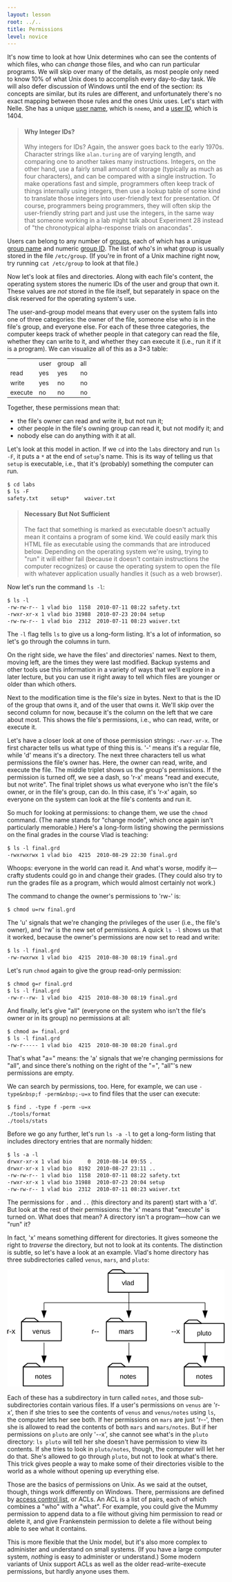 ```yaml
---
layout: lesson
root: ../..
title: Permissions
level: novice
---
```

It's now time to look at how Unix determines who can see the contents of which files,
who can *change* those files,
and who can run particular programs.
We will skip over many of the details,
as most people only need to know 10% of what Unix does
to accomplish every day-to-day task.
We will also defer discussion of Windows until the end of the section:
its concepts are similar,
but its rules are different,
and unfortunately there's no exact mapping between those rules and the ones Unix uses.
Let's start with Nelle.
She has a unique [user name](../gloss.html#user-name),
which is `nnemo`,
and a [user ID](../gloss.html#user-id),
which is 1404.

> #### Why Integer IDs?
>
> Why integers for IDs?
> Again, the answer goes back to the early 1970s.
> Character strings like `alan.turing` are of varying length,
> and comparing one to another takes many instructions.
> Integers,
> on the other hand,
> use a fairly small amount of storage (typically as much as four characters),
> and can be compared with a single instruction.
> To make operations fast and simple,
> programmers often keep track of things internally using integers,
> then use a lookup table of some kind
> to translate those integers into user-friendly text for presentation.
> Of course,
> programmers being programmers,
> they will often skip the user-friendly string part
> and just use the integers,
> in the same way that someone working in a lab might talk about Experiment 28
> instead of "the chronotypical alpha-response trials on anacondas".

Users can belong to any number of [groups](../gloss.html#user-group),
each of which has a unique [group name](../gloss.html#user-group-name)
and numeric [group ID](../gloss.html#user-group-id).
The list of who's in what group is usually stored in the file `/etc/group`.
(If you're in front of a Unix machine right now,
try running `cat /etc/group` to look at that file.)

Now let's look at files and directories.
Along with each file's content,
the operating system stores the numeric IDs of the user and group that own it.
These values are *not* stored in the file itself,
but separately in space on the disk reserved for the operating system's use.

The user-and-group model means that
every user on the system falls into one of three categories:
the owner of the file,
someone else who is in the file's group,
and everyone else.
For each of these three categories,
the computer keeps track of
whether people in that category can read the file,
whether they can write to it,
and whether they can execute it
(i.e., run it if it is a program).
We can visualize all of this as a 3&times;3 table:

<table>
<tr><td></td><td>user</td><td>group</td><td>all</td></tr>
<tr><td>read</td><td>yes</td><td>yes</td><td>no</td></tr>
<tr><td>write</td><td>yes</td><td>no</td><td>no</td></tr>
<tr><td>execute</td><td>no</td><td>no</td><td>no</td></tr>
</table>

Together, these permissions mean that:

*   the file's owner can read and write it, but not run it;
*   other people in the file's owning group can read it, but not modify it; and
*   nobody else can do anything with it at all.

Let's look at this model in action.
If we `cd` into the `labs` directory and run `ls -F`,
it puts a `*` at the end of `setup`'s name.
This is its way of telling us that `setup` is executable,
i.e.,
that it's (probably) something the computer can run.

~~~
$ cd labs
$ ls -F
safety.txt    setup*     waiver.txt
~~~

> #### Necessary But Not Sufficient
> 
> The fact that something is marked as executable
> doesn't actually mean it contains a program of some kind.
> We could easily mark this HTML file as executable
> using the commands that are introduced below.
> Depending on the operating system we're using,
> trying to "run" it will either fail
> (because it doesn't contain instructions the computer recognizes)
> or cause the operating system to open the file
> with whatever application usually handles it
> (such as a web browser).

Now let's run the command `ls -l`:

~~~
$ ls -l
-rw-rw-r-- 1 vlad bio  1158  2010-07-11 08:22 safety.txt
-rwxr-xr-x 1 vlad bio 31988  2010-07-23 20:04 setup
-rw-rw-r-- 1 vlad bio  2312  2010-07-11 08:23 waiver.txt
~~~

The `-l` flag tells `ls` to give us a long-form listing.
It's a lot of information, so let's go through the columns in turn.

On the right side, we have the files' and directories' names.
Next to them,
moving left,
are the times they were last modified.
Backup systems and other tools use this information in a variety of ways that we'll explore in a later lecture,
but you can use it right away to tell which files are younger or older than which others.

Next to the modification time is the file's size in bytes.
Next to that is the ID of the group that owns it,
and of the user that owns it.
We'll skip over the second column for now,
because it's the column on the left that we care about most.
This shows the file's permissions, i.e., who can read, write, or execute it.

Let's have a closer look at one of those permission strings:
`-rwxr-xr-x`.
The first character tells us what type of thing this is.
'-' means it's a regular file, while 'd' means it's a directory.
The next three characters tell us what permissions the file's owner has.
Here, the owner can read, write, and execute the file.
The middle triplet shows us the group's permissions.
If the permission is turned off, we see a dash, so 'r-x' means "read and execute, but not write".
The final triplet shows us what everyone who isn't the file's owner, or in the file's group, can do.
In this case, it's 'r-x' again, so everyone on the system can look at the file's contents and run it.

So much for looking at permissions:
to change them, we use the `chmod` command.
(The name stands for "change mode",
which once again isn't particularly memorable.)
Here's a long-form listing showing the permissions on the final grades in the course Vlad is teaching:

~~~
$ ls -l final.grd
-rwxrwxrwx 1 vlad bio  4215  2010-08-29 22:30 final.grd
~~~

Whoops: everyone in the world can read it.
And what's worse, modify it&mdash;crafty students could go in and change their grades.
(They could also try to run the grades file as a program,
which would almost certainly not work.)

The command to change the owner's permissions to 'rw-' is:

~~~
$ chmod u=rw final.grd
~~~

The 'u' signals that we're changing the privileges of the user (i.e., the file's owner),
and 'rw' is the new set of permissions.
A quick `ls -l` shows us that it worked,
because the owner's permissions are now set to read and write:

~~~
$ ls -l final.grd
-rw-rwxrwx 1 vlad bio  4215  2010-08-30 08:19 final.grd
~~~

Let's run `chmod` again to give the group read-only permission:

~~~
$ chmod g=r final.grd
$ ls -l final.grd
-rw-r--rw- 1 vlad bio  4215  2010-08-30 08:19 final.grd
~~~

And finally,
let's give "all" (everyone on the system who isn't the file's owner or in its group) no permissions at all:

~~~
$ chmod a= final.grd
$ ls -l final.grd
-rw-r----- 1 vlad bio  4215  2010-08-30 08:20 final.grd
~~~

That's what "a=" means:
the 'a' signals that we're changing permissions for "all",
and since there's nothing on the right of the "=",
"all"'s new permissions are empty.

We can search by permissions, too.
Here, for example, we can use `-type&nbsp;f -perm&nbsp;-u=x` to find files
that the user can execute:

~~~
$ find . -type f -perm -u=x
./tools/format
./tools/stats
~~~

Before we go any further,
let's run `ls -a -l`
to get a long-form listing that includes directory entries that are normally hidden:

~~~
$ ls -a -l
drwxr-xr-x 1 vlad bio     0  2010-08-14 09:55 .
drwxr-xr-x 1 vlad bio  8192  2010-08-27 23:11 ..
-rw-rw-r-- 1 vlad bio  1158  2010-07-11 08:22 safety.txt
-rwxr-xr-x 1 vlad bio 31988  2010-07-23 20:04 setup
-rw-rw-r-- 1 vlad bio  2312  2010-07-11 08:23 waiver.txt
~~~

The permissions for `.` and `..` (this directory and its parent) start with a 'd'.
But look at the rest of their permissions:
the 'x' means that "execute" is turned on.
What does that mean?
A directory isn't a program&mdash;how can we "run" it?

In fact, 'x' means something different for directories.
It gives someone the right to *traverse* the directory, but not to look at its contents.
The distinction is subtle, so let's have a look at an example.
Vlad's home directory has three subdirectories called `venus`, `mars`, and `pluto`:

<img src="img/x-for-directories.svg" alt="Execute Permission for Directories" />

Each of these has a subdirectory in turn called `notes`,
and those sub-subdirectories contain various files.
If a user's permissions on `venus` are 'r-x',
then if she tries to see the contents of `venus` and `venus/notes` using `ls`,
the computer lets her see both.
If her permissions on `mars` are just 'r--',
then she is allowed to read the contents of both `mars` and `mars/notes`.
But if her permissions on `pluto` are only '--x',
she cannot see what's in the `pluto` directory:
`ls pluto` will tell her she doesn't have permission to view its contents.
If she tries to look in `pluto/notes`, though, the computer will let her do that.
She's allowed to go through `pluto`, but not to look at what's there.
This trick gives people a way to make some of their directories visible to the world as a whole
without opening up everything else.

Those are the basics of permissions on Unix.
As we said at the outset, though, things work differently on Windows.
There, permissions are defined by [access control list](../gloss.html#access-control-list),
or ACLs.
An ACL is a list of pairs, each of which combines a "who" with a "what".
For example,
you could give the Mummy permission to append data to a file without giving him permission to read or delete it,
and give Frankenstein permission to delete a file without being able to see what it contains.

This is more flexible that the Unix model,
but it's also more complex to administer and understand on small systems.
(If you have a large computer system,
*nothing* is easy to administer or understand.)
Some modern variants of Unix support ACLs as well as the older read-write-execute permissions,
but hardly anyone uses them.
